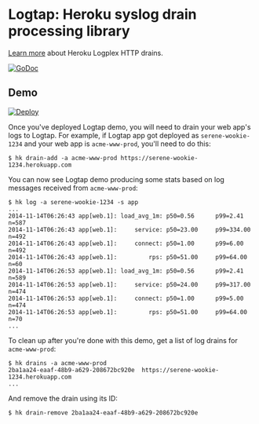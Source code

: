 # Logtap: Heroku syslog drain processing library

[Learn more][drains] about Heroku Logplex HTTP drains.

[![GoDoc](https://godoc.org/github.com/upworthy/logtap?status.png)](https://godoc.org/github.com/upworthy/logtap)

[drains]: https://devcenter.heroku.com/articles/labs-https-drains

## Demo

[![Deploy](https://www.herokucdn.com/deploy/button.png)](https://heroku.com/deploy)

Once you've deployed Logtap demo, you will need to drain your web
app's logs to Logtap. For example, if Logtap app got deployed as
`serene-wookie-1234` and your web app is `acme-www-prod`, you'll need
to do this:

    $ hk drain-add -a acme-www-prod https://serene-wookie-1234.herokuapp.com

You can now see Logtap demo producing some stats based on log messages
received from `acme-www-prod`:

    $ hk log -a serene-wookie-1234 -s app
    ...
    2014-11-14T06:26:43 app[web.1]: load_avg_1m: p50=0.56      p99=2.41      n=587
    2014-11-14T06:26:43 app[web.1]:     service: p50=23.00     p99=334.00    n=492
    2014-11-14T06:26:43 app[web.1]:     connect: p50=1.00      p99=6.00      n=492
    2014-11-14T06:26:43 app[web.1]:         rps: p50=51.00     p99=64.00     n=60
    2014-11-14T06:26:53 app[web.1]: load_avg_1m: p50=0.56      p99=2.41      n=589
    2014-11-14T06:26:53 app[web.1]:     service: p50=24.00     p99=317.00    n=474
    2014-11-14T06:26:53 app[web.1]:     connect: p50=1.00      p99=5.00      n=474
    2014-11-14T06:26:53 app[web.1]:         rps: p50=51.00     p99=64.00     n=70
    ...

To clean up after you're done with this demo, get a list of log drains for `acme-www-prod`:

    $ hk drains -a acme-www-prod
    2ba1aa24-eaaf-48b9-a629-208672bc920e  https://serene-wookie-1234.herokuapp.com
    ...

And remove the drain using its ID:

    $ hk drain-remove 2ba1aa24-eaaf-48b9-a629-208672bc920e
